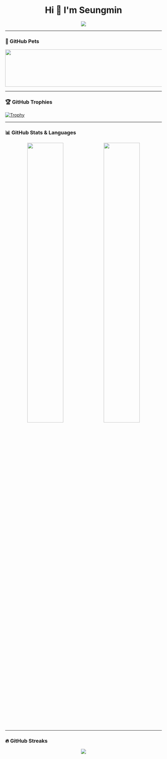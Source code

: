 <h1 align="center">Hi 👋 I'm Seungmin</h1>

<p align="center">
  <img src="https://capsule-render.vercel.app/api?type=waving&color=0:000000,100:ff0000&height=200&text=Welcome%20to%20my%20GitHub!&fontColor=ffffff&fontAlign=50&fontSize=30&animation=fadeIn" />

</p>



---
### 🐾 GitHub Pets 

<a href="https://github.com/git-goods/gitanimals">
  <img src="https://render.gitanimals.org/lines/{ksm0520}" width="1000" height="120"/>
</a>


---

### 🏆 GitHub Trophies
[![Trophy](https://github-profile-trophy.vercel.app/?username=ksm0520&theme=gruvbox&column=4)](https://github.com/ryo-ma/github-profile-trophy)

---

### 📊 GitHub Stats & Languages
<div align="center">
  <img src="https://github-readme-stats.vercel.app/api?username=ksm0520&show_icons=true&theme=radical" width="48%" />
  <img src="https://github-readme-stats.vercel.app/api/top-langs/?username=ksm0520&layout=compact&theme=radical" width="48%" />
</div>

---

### 🔥 GitHub Streaks
<p align="center">
  <img src="https://github-readme-streak-stats.herokuapp.com?user=ksm0520&theme=radical&hide_border=true" />
</p>



